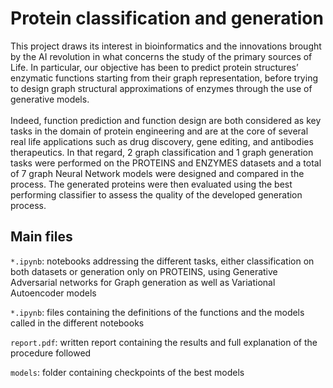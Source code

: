 # Protein classification and generation

This project draws its interest in bioinformatics and the innovations brought by the AI revolution in what concerns the
study of the primary sources of Life. In particular, our objective has been to predict protein structures’ enzymatic functions starting from their graph representation, before trying to
design graph structural approximations of enzymes through the use of generative models. </br> </br> Indeed, function prediction and function design are both considered as key tasks in the domain
of protein engineering and are at the core of several real life applications such as drug discovery, gene editing, and antibodies
therapeutics. In that regard, 2 graph classification and 1 graph generation tasks were performed on the PROTEINS and ENZYMES datasets and a total of 7 graph Neural Network models
were designed and compared in the process. The generated proteins were then evaluated using the best performing classifier
to assess the quality of the developed generation process.

## Main files
```*.ipynb```: notebooks addressing the different tasks, either classification on both datasets or generation only on PROTEINS, using Generative Adversarial networks for Graph generation 
as well as Variational Autoencoder models

```*.ipynb```: files containing the definitions of the functions and the models called in the different notebooks

```report.pdf```: written report containing the results and full explanation of the procedure followed

```models```: folder containing checkpoints of the best models



